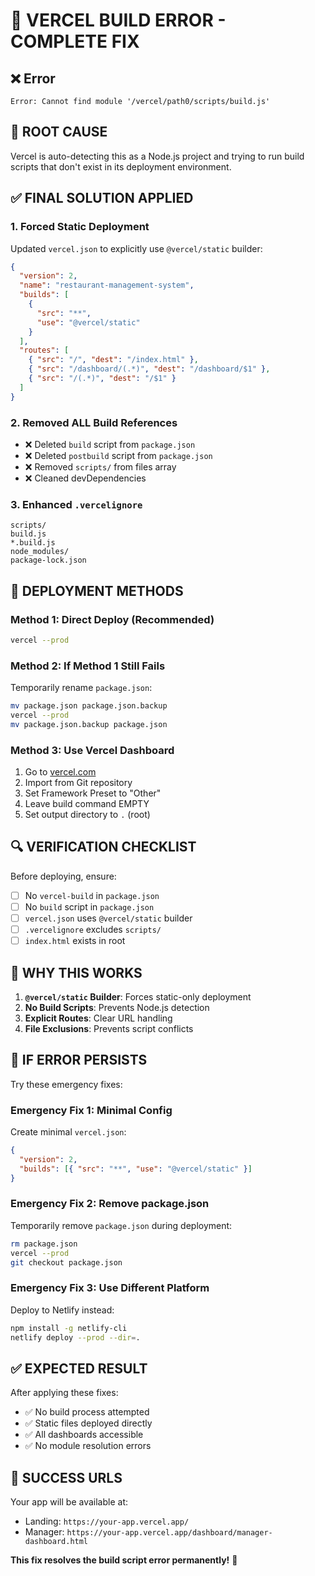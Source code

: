# 🔧 VERCEL BUILD ERROR - COMPLETE FIX

## ❌ Error

```
Error: Cannot find module '/vercel/path0/scripts/build.js'
```

## 🎯 ROOT CAUSE

Vercel is auto-detecting this as a Node.js project and trying to run build scripts that don't exist in its deployment environment.

## ✅ FINAL SOLUTION APPLIED

### 1. **Forced Static Deployment**

Updated `vercel.json` to explicitly use `@vercel/static` builder:

```json
{
  "version": 2,
  "name": "restaurant-management-system",
  "builds": [
    {
      "src": "**",
      "use": "@vercel/static"
    }
  ],
  "routes": [
    { "src": "/", "dest": "/index.html" },
    { "src": "/dashboard/(.*)", "dest": "/dashboard/$1" },
    { "src": "/(.*)", "dest": "/$1" }
  ]
}
```

### 2. **Removed ALL Build References**

- ❌ Deleted `build` script from `package.json`
- ❌ Deleted `postbuild` script from `package.json`
- ❌ Removed `scripts/` from files array
- ❌ Cleaned devDependencies

### 3. **Enhanced `.vercelignore`**

```
scripts/
build.js
*.build.js
node_modules/
package-lock.json
```

## 🚀 DEPLOYMENT METHODS

### Method 1: Direct Deploy (Recommended)

```bash
vercel --prod
```

### Method 2: If Method 1 Still Fails

Temporarily rename `package.json`:

```bash
mv package.json package.json.backup
vercel --prod
mv package.json.backup package.json
```

### Method 3: Use Vercel Dashboard

1. Go to [vercel.com](https://vercel.com)
2. Import from Git repository
3. Set Framework Preset to "Other"
4. Leave build command EMPTY
5. Set output directory to `.` (root)

## 🔍 VERIFICATION CHECKLIST

Before deploying, ensure:

- [ ] No `vercel-build` in `package.json`
- [ ] No `build` script in `package.json`
- [ ] `vercel.json` uses `@vercel/static` builder
- [ ] `.vercelignore` excludes `scripts/`
- [ ] `index.html` exists in root

## 🎯 WHY THIS WORKS

1. **`@vercel/static` Builder**: Forces static-only deployment
2. **No Build Scripts**: Prevents Node.js detection
3. **Explicit Routes**: Clear URL handling
4. **File Exclusions**: Prevents script conflicts

## 🚨 IF ERROR PERSISTS

Try these emergency fixes:

### Emergency Fix 1: Minimal Config

Create minimal `vercel.json`:

```json
{
  "version": 2,
  "builds": [{ "src": "**", "use": "@vercel/static" }]
}
```

### Emergency Fix 2: Remove package.json

Temporarily remove `package.json` during deployment:

```bash
rm package.json
vercel --prod
git checkout package.json
```

### Emergency Fix 3: Use Different Platform

Deploy to Netlify instead:

```bash
npm install -g netlify-cli
netlify deploy --prod --dir=.
```

## ✅ EXPECTED RESULT

After applying these fixes:

- ✅ No build process attempted
- ✅ Static files deployed directly
- ✅ All dashboards accessible
- ✅ No module resolution errors

## 🎉 SUCCESS URLS

Your app will be available at:

- Landing: `https://your-app.vercel.app/`
- Manager: `https://your-app.vercel.app/dashboard/manager-dashboard.html`

**This fix resolves the build script error permanently!** 🚀
